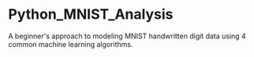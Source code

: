 # Python_MNIST_Analysis
A beginner's approach to modeling MNIST handwritten digit data using 4 common machine learning algorithms. 
